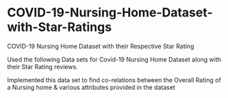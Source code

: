 # COVID-19-Nursing-Home-Dataset-with-Star-Ratings
COVID-19 Nursing Home Dataset with their Respective Star Rating

Used the following Data sets for Covid-19 Nursing Home Dataset along with their Star Rating reviews.

Implemented this data set to find co-relations between the Overall Rating of a Nursing home & various attributes provided in the dataset
